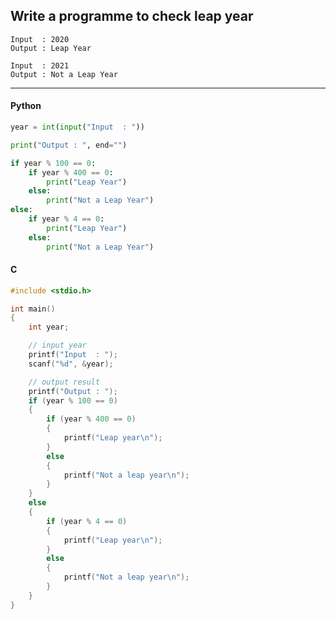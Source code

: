 ## Write a programme to check leap year

```
Input  : 2020
Output : Leap Year
```

```
Input  : 2021
Output : Not a Leap Year
```

---

<CodeBlock slots="heading, code" repeat="2" languages="Python, C" />

#### Python

```python
year = int(input("Input  : "))

print("Output : ", end="")

if year % 100 == 0:
    if year % 400 == 0:
        print("Leap Year")
    else:
        print("Not a Leap Year")
else:
    if year % 4 == 0:
        print("Leap Year")
    else:
        print("Not a Leap Year")
```

#### C

```c
#include <stdio.h>

int main()
{
    int year;

    // input year
    printf("Input  : ");
    scanf("%d", &year);

    // output result
    printf("Output : ");
    if (year % 100 == 0)
    {
        if (year % 400 == 0)
        {
            printf("Leap year\n");
        }
        else
        {
            printf("Not a leap year\n");
        }
    }
    else
    {
        if (year % 4 == 0)
        {
            printf("Leap year\n");
        }
        else
        {
            printf("Not a leap year\n");
        }
    }
}

```
